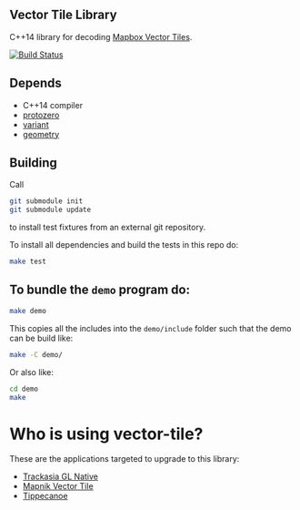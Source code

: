 ## Vector Tile Library

C++14 library for decoding [Mapbox Vector Tiles](https://www.mapbox.com/vector-tiles/).

[![Build Status](https://travis-ci.org/mapbox/vector-tile.svg?branch=master)](https://travis-ci.org/mapbox/vector-tile)

## Depends

 - C++14 compiler
 - [protozero](https://github.com/mapbox/protozero)
 - [variant](https://github.com/mapbox/variant)
 - [geometry](https://github.com/mapbox/geometry.hpp)


## Building

Call
```sh
git submodule init
git submodule update
```

to install test fixtures from an external git repository.

To install all dependencies and build the tests in this repo do:

```sh
make test
```

## To bundle the `demo` program do:

```sh
make demo
```

This copies all the includes into the `demo/include` folder such that the demo can be build like:

```sh
make -C demo/
```

Or also like:

```sh
cd demo
make
```

# Who is using vector-tile?

These are the applications targeted to upgrade to this library:

* [Trackasia GL Native](https://github.com/mapbox/mapbox-gl-native)
* [Mapnik Vector Tile](https://github.com/mapbox/mapnik-vector-tile)
* [Tippecanoe](https://github.com/mapbox/tippecanoe)

